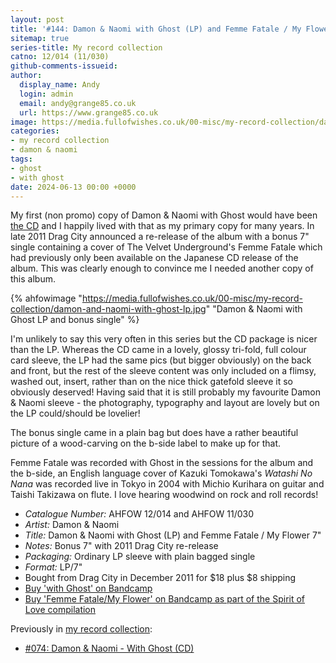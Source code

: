```yaml
---
layout: post
title: '#144: Damon & Naomi with Ghost (LP) and Femme Fatale / My Flower 7"'
sitemap: true
series-title: My record collection
catno: 12/014 (11/030)
github-comments-issueid:
author:
  display_name: Andy
  login: admin
  email: andy@grange85.co.uk
  url: https://www.grange85.co.uk
image: https://media.fullofwishes.co.uk/00-misc/my-record-collection/damon-and-naomi-with-ghost-lp.jpg
categories:
- my record collection
- damon & naomi
tags:
- ghost
- with ghost
date: 2024-06-13 00:00 +0000
---
```

My first (non promo) copy of Damon & Naomi with Ghost would have been [the CD](/2023/10/02/my-record-collection-074-damon-naomi-with-ghost-cd/) and I happily lived with that as my primary copy for many years. In late 2011 Drag City announced a re-release of the album with a bonus 7" single containing a cover of The Velvet Underground's Femme Fatale which had previously only been available on the Japanese CD release of the album. This was clearly enough to convince me I needed another copy of this album.

{% ahfowimage "https://media.fullofwishes.co.uk/00-misc/my-record-collection/damon-and-naomi-with-ghost-lp.jpg" "Damon & Naomi with Ghost LP and bonus single" %}

I'm unlikely to say this very often in this series but the CD package is nicer than the LP. Whereas the CD came in a lovely, glossy tri-fold, full colour card sleeve, the LP had the same pics (but bigger obviously) on the back and front, but the rest of the sleeve content was only included on a flimsy, washed out, insert, rather than on the nice thick gatefold sleeve it so obviously deserved! Having said that it is still probably my favourite Damon & Naomi sleeve - the photography, typography and layout are lovely but on the LP could/should be lovelier!

The bonus single came in a plain bag but does have a rather beautiful picture of a wood-carving on the b-side label to make up for that.

Femme Fatale was recorded with Ghost in the sessions for the album and the b-side, an English language cover of Kazuki Tomokawa's _Watashi No Nana_ was recorded live in Tokyo in 2004 with Michio Kurihara on guitar and Taishi Takizawa on flute. I love hearing woodwind on rock and roll records!

 - *Catalogue Number:* AHFOW 12/014 and AHFOW 11/030
 - *Artist:* Damon & Naomi
 - *Title:* Damon & Naomi with Ghost (LP) and Femme Fatale / My Flower 7"
 - *Notes:* Bonus 7" with 2011 Drag City re-release
 - *Packaging:* Ordinary LP sleeve with plain bagged single 
 - *Format:* LP/7"
 - Bought from Drag City in December 2011 for $18 plus $8 shipping
 - [Buy 'with Ghost' on Bandcamp](https://damonandnaomi.bandcamp.com/album/damon-naomi-with-ghost)
 - [Buy 'Femme Fatale/My Flower' on Bandcamp as part of the Spirit of Love compilation](https://damonandnaomi.bandcamp.com/album/spirit-of-love-b-sides-bonuses-and-soundtracks)

Previously in [my record collection](/category/my-record-collection):
 - [#074: Damon & Naomi - With Ghost (CD)](/2023/10/02/my-record-collection-074-damon-naomi-with-ghost-cd/)
